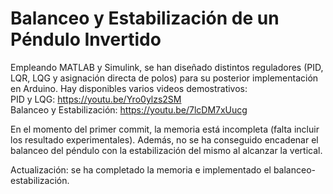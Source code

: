 # Balanceo y Estabilización de un Péndulo Invertido
Empleando MATLAB y Simulink, se han diseñado distintos reguladores (PID, LQR, LQG y asignación directa de polos) para su posterior implementación en Arduino.
Hay disponibles varios videos demostrativos:  
PID y LQG: https://youtu.be/Yro0ylzs2SM  
Balanceo y Estabilización: https://youtu.be/7lcDM7xUucg  
  
En el momento del primer commit, la memoria está incompleta (falta incluir los resultado experimentales). Además, no se ha conseguido encadenar el balanceo del péndulo con la estabilización del mismo al alcanzar la vertical.  
  
Actualización: se ha completado la memoria e implementado el balanceo-estabilización.
